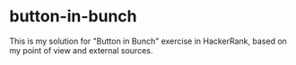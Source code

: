 # button-in-bunch
This is my solution for "Button in Bunch" exercise in HackerRank, based on my point of view and external sources.
